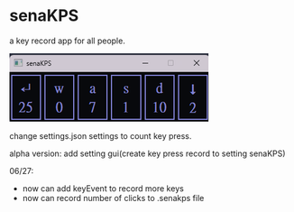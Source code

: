 # senaKPS

a key record app for all people.

![cover](/app-main.png)

change settings.json settings to count key press.

alpha version: add setting gui(create key press record to setting senaKPS)

06/27:
* now can add keyEvent to record more keys
* now can record number of clicks to .senakps file

